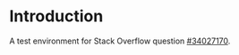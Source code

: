 
# Introduction

A test environment for Stack Overflow question [#34027170](http://stackoverflow.com/questions/34027170/angular-binding-directive-scope-to-controller-scope). 

